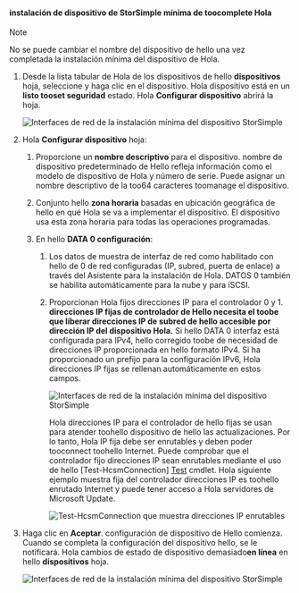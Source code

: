 <!--author=alkohli last changed: 01/12/17-->

#### <a name="toocomplete-hello-minimum-storsimple-device-setup"></a>instalación de dispositivo de StorSimple mínima de toocomplete Hola

   > [!NOTE]
   > No se puede cambiar el nombre del dispositivo de hello una vez completada la instalación mínima del dispositivo de Hola.
   
1. Desde la lista tabular de Hola de los dispositivos de hello **dispositivos** hoja, seleccione y haga clic en el dispositivo. Hola dispositivo está en un **listo tooset seguridad** estado. Hola **Configurar dispositivo** abrirá la hoja.

     ![Interfaces de red de la instalación mínima del dispositivo StorSimple](./media/storsimple-8000-complete-minimum-device-setup-u2/step4minconfig1.png)

2. Hola **Configurar dispositivo** hoja:
   
   1. Proporcione un **nombre descriptivo** para el dispositivo. nombre de dispositivo predeterminado de Hello refleja información como el modelo de dispositivo de Hola y número de serie. Puede asignar un nombre descriptivo de la too64 caracteres toomanage el dispositivo.
   2. Conjunto hello **zona horaria** basadas en ubicación geográfica de hello en qué Hola se va a implementar el dispositivo. El dispositivo usa esta zona horaria para todas las operaciones programadas.
   3. En hello **DATA 0 configuración**:

       1. Los datos de muestra de interfaz de red como habilitado con hello de 0 de red configuradas (IP, subred, puerta de enlace) a través del Asistente para la instalación de Hola. DATOS 0 también se habilita automáticamente para la nube y para iSCSI.

       2. Proporcionan Hola fijos direcciones IP para el controlador 0 y 1. **direcciones IP fijas de controlador de Hello necesita el toobe que liberar direcciones IP de subred de hello accesible por dirección IP del dispositivo Hola.** Si hello DATA 0 interfaz está configurada para IPv4, hello corregido toobe de necesidad de direcciones IP proporcionada en hello formato IPv4. Si ha proporcionado un prefijo para la configuración IPv6, Hola direcciones IP fijas se rellenan automáticamente en estos campos.

            ![Interfaces de red de la instalación mínima del dispositivo StorSimple](./media/storsimple-8000-complete-minimum-device-setup-u2/step4minconfig2.png)

            Hola direcciones IP para el controlador de hello fijas se usan para atender toohello dispositivo de hello las actualizaciones. Por lo tanto, Hola IP fija debe ser enrutables y deben poder tooconnect toohello Internet. Puede comprobar que el controlador fijo direcciones IP sean enrutables mediante el uso de hello [Test-HcsmConnection] [ Test] cmdlet. Hola siguiente ejemplo muestra fija del controlador direcciones IP es toohello enrutado Internet y puede tener acceso a Hola servidores de Microsoft Update.

            ![Test-HcsmConnection que muestra direcciones IP enrutables](./media/storsimple-8000-complete-minimum-device-setup-u2/step4minconfig3.png)

1. Haga clic en **Aceptar**. configuración de dispositivo de Hello comienza. Cuando se completa la configuración del dispositivo hello, se le notificará. Hola cambios de estado de dispositivo demasiado**en línea** en hello **dispositivos** hoja.

    ![Interfaces de red de la instalación mínima del dispositivo StorSimple](./media/storsimple-8000-complete-minimum-device-setup-u2/step4minconfig4.png)

<!--Link reference-->
[Test]: https://technet.microsoft.com/library/dn715782(v=wps.630).aspx
